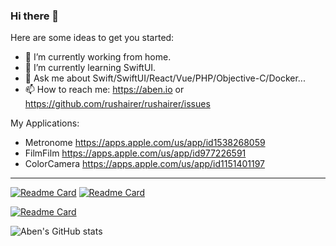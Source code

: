 ### Hi there 👋

Here are some ideas to get you started:

- 🔭 I’m currently working from home.
- 🌱 I’m currently learning SwiftUI.
- 💬 Ask me about Swift/SwiftUI/React/Vue/PHP/Objective-C/Docker...
- 📫 How to reach me: https://aben.io or https://github.com/rushairer/rushairer/issues

My Applications:

- Metronome https://apps.apple.com/us/app/id1538268059
- FilmFilm https://apps.apple.com/us/app/id977226591
- ColorCamera https://apps.apple.com/us/app/id1151401197


-------

[![Readme Card](https://github-readme-stats.vercel.app/api/pin/?username=io84team&repo=umi-plugin-oauth2-client&theme=onedark)](https://github.com/io84team/umi-plugin-oauth2-client) [![Readme Card](https://github-readme-stats.vercel.app/api/pin/?username=rushairer&repo=ABAlbum&theme=onedark)](https://github.com/rushairer/ABAlbum)

[![Readme Card](https://github-readme-stats.vercel.app/api/pin/?username=rushairer&repo=ZoomableImageView&theme=onedark)](https://github.com/rushairer/ZoomableImageView)

![Aben's GitHub stats](https://github-readme-stats.vercel.app/api?username=rushairer&show_icons=true&theme=onedark&count_private=true)
